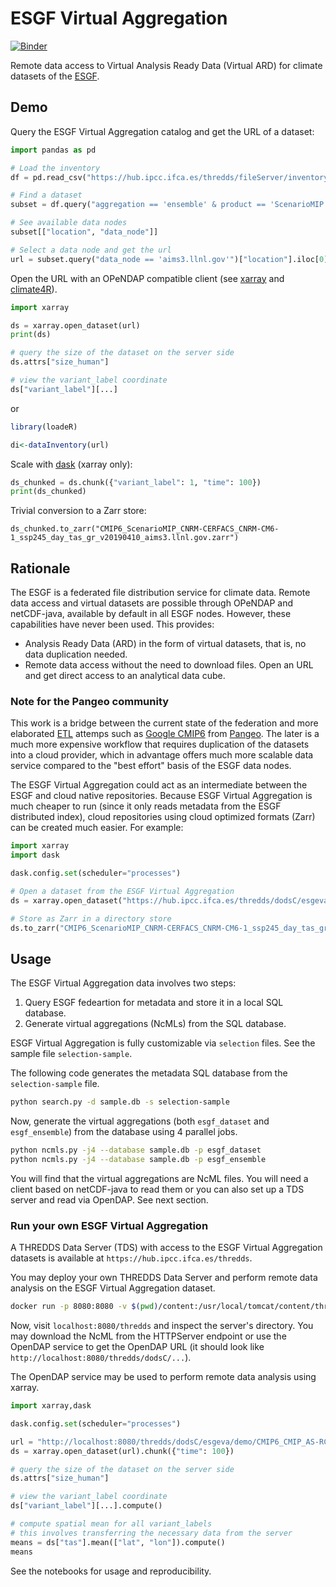 # ESGF Virtual Aggregation

[![Binder](https://mybinder.org/badge_logo.svg)](https://mybinder.org/v2/gh/zequihg50/eva/HEAD?labpath=demo.ipynb)

Remote data access to Virtual Analysis Ready Data (Virtual ARD) for climate datasets of the [ESGF](https://esgf.llnl.gov/).

## Demo

Query the ESGF Virtual Aggregation catalog and get the URL of a dataset:

```python
import pandas as pd

# Load the inventory
df = pd.read_csv("https://hub.ipcc.ifca.es/thredds/fileServer/inventory.csv")

# Find a dataset
subset = df.query("aggregation == 'ensemble' & product == 'ScenarioMIP' & model == 'CNRM-CM6-1' & experiment == 'ssp245' & table == 'day' & variable == 'tas' & version == 'v20190410'")

# See available data nodes
subset[["location", "data_node"]]

# Select a data node and get the url
url = subset.query("data_node == 'aims3.llnl.gov'")["location"].iloc[0]
```

Open the URL with an OPeNDAP compatible client (see [xarray](https://docs.xarray.dev/en/stable/) and [climate4R](https://github.com/SantanderMetGroup/climate4R)).

```python
import xarray

ds = xarray.open_dataset(url)
print(ds)

# query the size of the dataset on the server side
ds.attrs["size_human"]

# view the variant_label coordinate
ds["variant_label"][...]
```

or

```R
library(loadeR)

di<-dataInventory(url)
```

Scale with [dask](https://www.dask.org/) (xarray only):

```python
ds_chunked = ds.chunk({"variant_label": 1, "time": 100})
print(ds_chunked)
```

Trivial conversion to a Zarr store:

```
ds_chunked.to_zarr("CMIP6_ScenarioMIP_CNRM-CERFACS_CNRM-CM6-1_ssp245_day_tas_gr_v20190410_aims3.llnl.gov.zarr")
```

## Rationale

The ESGF is a federated file distribution service for climate data. Remote data access and virtual datasets are possible through OPeNDAP and netCDF-java, available by default in all ESGF nodes. However, these capabilities have never been used. This provides:

- Analysis Ready Data (ARD) in the form of virtual datasets, that is, no data duplication needed.
- Remote data access without the need to download files. Open an URL and get direct access to an analytical data cube.

### Note for the Pangeo community

This work is a bridge between the current state of the federation and more elaborated [ETL](https://es.wikipedia.org/wiki/Extract,_transform_and_load) attemps such as [Google CMIP6](https://gallery.pangeo.io/repos/pangeo-gallery/cmip6/basic_search_and_load.html) from [Pangeo](https://pangeo.io/). The later is a much more expensive workflow that requires duplication of the datasets into a cloud provider, which in advantage offers much more scalable data service compared to the "best effort" basis of the ESGF data nodes.

The ESGF Virtual Aggregation could act as an intermediate between the ESGF and cloud native repositories. Because ESGF Virtual Aggregation is much cheaper to run (since it only reads metadata from the ESGF distributed index), cloud repositories using cloud optimized formats (Zarr) can be created much easier. For example:

```python
import xarray
import dask

dask.config.set(scheduler="processes")

# Open a dataset from the ESGF Virtual Aggregation
ds = xarray.open_dataset("https://hub.ipcc.ifca.es/thredds/dodsC/esgeva/ensemble/CMIP6/ScenarioMIP/day/CMIP6_ScenarioMIP_CNRM-CERFACS_CNRM-CM6-1_ssp245_day_gr_v20190410/replicas/aims3.llnl.gov/CMIP6_ScenarioMIP_CNRM-CERFACS_CNRM-CM6-1_ssp245_day_tas_gr_v20190410_aims3.llnl.gov.ncml").chunk({"variant_label": 1, "time": 100})

# Store as Zarr in a directory store
ds.to_zarr("CMIP6_ScenarioMIP_CNRM-CERFACS_CNRM-CM6-1_ssp245_day_tas_gr_v20190410_aims3.llnl.gov.zarr")
```

## Usage

The ESGF Virtual Aggregation data involves two steps:

1. Query ESGF fedeartion for metadata and store it in a local SQL database.
2. Generate virtual aggregations (NcMLs) from the SQL database.

ESGF Virtual Aggregation is fully customizable via `selection` files. See the sample file `selection-sample`.

The following code generates the metadata SQL database from the `selection-sample` file.

```bash
python search.py -d sample.db -s selection-sample
```

Now, generate the virtual aggregations (both `esgf_dataset` and `esgf_ensemble`) from the database using 4 parallel jobs.

```bash
python ncmls.py -j4 --database sample.db -p esgf_dataset
python ncmls.py -j4 --database sample.db -p esgf_ensemble
```

You will find that the virtual aggregations are NcML files. You will need a client based on netCDF-java to read them
or you can also set up a TDS server and read via OpenDAP. See next section.

### Run your own ESGF Virtual Aggregation

A THREDDS Data Server (TDS) with access to the ESGF Virtual Aggregation datasets is available at `https://hub.ipcc.ifca.es/thredds`.

You may deploy your own THREDDS Data Server and perform remote data analysis on the ESGF Virtual Aggregation
dataset.

```bash
docker run -p 8080:8080 -v $(pwd)/content:/usr/local/tomcat/content/thredds unidata/thredds-docker:5.0-beta7
```

Now, visit `localhost:8080/thredds` and inspect the server's directory. You may download the NcML from the HTTPServer
endpoint or use the OpenDAP service to get the OpenDAP URL (it should look like `http://localhost:8080/thredds/dodsC/...`).

The OpenDAP service may be used to perform remote data analysis using xarray.

```python
import xarray,dask

dask.config.set(scheduler="processes")

url = "http://localhost:8080/thredds/dodsC/esgeva/demo/CMIP6_CMIP_AS-RCEC_TaiESM1_historical_day_tas_gn_v20200626_esgf.ceda.ac.uk.ncml"
ds = xarray.open_dataset(url).chunk({"time": 100})

# query the size of the dataset on the server side
ds.attrs["size_human"]

# view the variant_label coordinate
ds["variant_label"][...].compute()

# compute spatial mean for all variant_labels
# this involves transferring the necessary data from the server
means = ds["tas"].mean(["lat", "lon"]).compute()
means
```

See the notebooks for usage and reproducibility.
